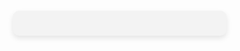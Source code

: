 <html lang="en">
<head>
<meta charset="UTF-8">
<meta name="viewport" content="width=device-width, initial-scale=1.0">
<title>Random Slide Show</title>
<style>
  body { font-family: Arial, sans-serif; display: flex; justify-content: center; align-items: center; height: 100vh; margin: 0; }
  .slideshow-container { width: 60%; padding: 20px; background-color: #f3f3f3; border-radius: 10px; box-shadow: 0 4px 8px rgba(0,0,0,0.1); }
  .slide { display: none; }
</style>
</head>
<body>

<div class="slideshow-container">
  <div class="slide">
    <p>This is the first piece of information.</p>
  </div>
  <div class="slide">
    <p>This is the second piece of information.</p>
  </div>
  <div class="slide">
    <p>This is the third piece of information.</p>
  </div>
  <div class="slide">
    <p>They encourage you to be your best self.</p>
  </div>
  <div class="slide">
    <p>They understand you like no one else.</p>
  </div>
  <div class="slide">
    <p>You share great chemistry.</p>
  </div>
  <div class="slide">
    <p>They respect your boundaries.</p>
  </div>
  <div class="slide">
    <p>You can be yourself around them.</p>
  </div>
  <div class="slide">
    <p>They're intelligent and you learn from them.</p>
  </div>
  <div class="slide">
    <p>They're creative and inspire you.</p>
  </div>
  <div class="slide">
    <p>They show you love in the way you need.</p>
  </div>
  <div class="slide">
    <p>They remember small details about you.</p>
  </div>
  <div class="slide">
    <p>They're loyal to you.</p>
  </div>
  <div class="slide">
    <p>They handle conflicts with maturity.</p>
  </div>
  <div class="slide">
    <p>They're generous with their time and attention.</p>
  </div>
  <div class="slide">
    <p>They make you feel wanted and loved.</p>
  </div>
  <div class="slide">
    <p>They're patient with you.</p>
  </div>
  <div class="slide">
    <p>They motivate you to achieve your goals.</p>
  </div>
  <div class="slide">
    <p>They share your values and beliefs.</p>
  </div>
  <!-- Assume continuation of similar divs for each reason -->
  <div class="slide">
    <p>They have a zest for life.</p>
  </div>
  <div class="slide">
    <p>They're protective of you in a loving way.</p>
  </div>
  <div class="slide">
    <p>They make you a priority in their life.</p>
  </div>
  <div class="slide">
    <p>They have a beautiful smile that melts your heart.</p>
  </div>
  <div class="slide">
    <p>They make you feel loved in ways no one else has.</p>
  </div>
  <div class="slide">
    <p>They're your soulmate, and with them, you feel complete.</p>
  </div>
    <!-- Other slides have been defined above -->
  <div class="slide">
    <p>They're generous with their time and attention.</p>
  </div>
  <div class="slide">
    <p>They make you feel wanted and loved.</p>
  </div>
  <div class="slide">
    <p>They're patient with you.</p>
  </div>
  <div class="slide">
    <p>They motivate you to achieve your goals.</p>
  </div>
  <div class="slide">
    <p>They share your values and beliefs.</p>
  </div>
  <!-- Continue adding slides here -->

  <div class="slide">
    <p>They're protective of you in a loving way.</p>
  </div>
  <div class="slide">
    <p>They make you a priority in their life.</p>
  </div>
  <div class="slide">
    <p>They have a beautiful smile that melts your heart.</p>
  </div>
  <div class="slide">
    <p>They make you feel loved in ways no one else has.</p>
  </div>
  <div class="slide">
    <p>They're your soulmate, and with them, you feel complete.</p>
  </div>
  <div class="slide">
    <p>Their smile brightens your day.</p>
  </div>
  <div class="slide">
    <p>They listen to you without judgment.</p>
  </div>
  <div class="slide">
    <p>You feel at peace when you're with them.</p>
  </div>
  <div class="slide">
    <p>They make you laugh.</p>
  </div>
  <div class="slide">
    <p>You share common interests.</p>
  </div>
  <div class="slide">
    <p>They support your dreams.</p>
  </div>
  <div class="slide">
    <p>They are kind to everyone.</p>
  </div>
  <div class="slide">
    <p>Their presence is comforting.</p>
  </div>
  <div class="slide">
    <p>You trust them completely.</p>
  </div>
  <div class="slide">
    <p>They encourage you to be your best self.</p>
  </div>
</div>

<script>
window.onload = function showRandomSlide() {
  let slides = document.getElementsByClassName("slide");
  let slideIndex = Math.floor(Math.random() * slides.length);
  slides[slideIndex].style.display = "block";
}
</script>

</body>
</html>

